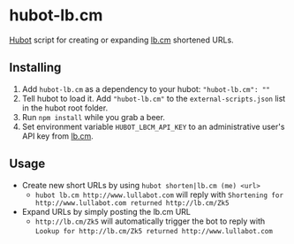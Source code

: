 hubot-lb.cm
===========

[Hubot](https://github.com/github/hubot) script for creating or expanding [lb.cm](http://lb.cm/) shortened URLs.

## Installing

1. Add `hubot-lb.cm` as a dependency to your hubot:
    `"hubot-lb.cm": ""`
2. Tell hubot to load it. Add `"hubot-lb.cm"` to the `external-scripts.json` list in the hubot root folder.
3. Run `npm install` while you grab a beer.
4. Set environment variable `HUBOT_LBCM_API_KEY` to an administrative user's API key from [lb.cm](http://lb.cm/).

## Usage

* Create new short URLs by using `hubot shorten|lb.cm (me) <url>`
  * `hubot lb.cm http://www.lullabot.com` will reply with `Shortening for http://www.lullabot.com returned http://lb.cm/Zk5`
* Expand URLs by simply posting the lb.cm URL
  * `http://lb.cm/Zk5` will automatically trigger the bot to reply with `Lookup for http://lb.cm/Zk5 returned http://www.lullabot.com`
